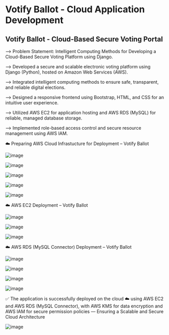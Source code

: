 # Votify Ballot - Cloud Application Development

## Votify Ballot - Cloud-Based Secure Voting Portal

--> Problem Statement: Intelligent Computing Methods for Developing a Cloud-Based Secure Voting Platform using Django.

--> Developed a secure and scalable electronic voting platform using Django (Python), hosted on Amazon Web Services (AWS).

--> Integrated intelligent computing methods to ensure safe, transparent, and reliable digital elections.

--> Designed a responsive frontend using Bootstrap, HTML, and CSS for an intuitive user experience.

--> Utilized AWS EC2 for application hosting and AWS RDS (MySQL) for reliable, managed database storage.

--> Implemented role-based access control and secure resource management using AWS IAM.

☁️ Preparing AWS Cloud Infrastucture for Deployment – Votify Ballot

![image](https://user-images.githubusercontent.com/110025521/232314859-46b5cf40-7fdb-4db6-a0e9-27af16c6bbcd.png)

![image](https://user-images.githubusercontent.com/110025521/232314897-0336b0a8-b41c-4af4-8750-a4cc578ec95f.png)

![image](https://github.com/user-attachments/assets/b702b285-f9bd-488a-9c65-74b091366e65)

![image](https://github.com/user-attachments/assets/c96d0fe0-fdaa-4f48-b632-1d3c811d80e2)

![image](https://github.com/user-attachments/assets/02f437ff-5b32-410f-84ae-eb1b0a56fcd6)

☁️ AWS EC2 Deployment – Votify Ballot

![image](https://github.com/user-attachments/assets/9a2e658c-d631-4f06-aeed-95a17b96280e)

![image](https://github.com/user-attachments/assets/f474a5d3-c2c8-4970-a6c8-1d013cd80dd6)

![image](https://github.com/user-attachments/assets/d308f2e7-1792-4dbb-b185-9672f40d6752)

☁️ AWS RDS (MySQL Connector) Deployment – Votify Ballot

![image](https://github.com/user-attachments/assets/0caf4275-71b7-441b-830d-b4ef329f87d5)

![image](https://github.com/user-attachments/assets/6ecf21f2-fbbc-4693-b6ba-8c8a2b98ff74)

![image](https://github.com/user-attachments/assets/ae9da104-37e9-4b58-93ce-5ad263d07a15)

![image](https://github.com/user-attachments/assets/bdf15e48-3679-4939-87ee-4577b79de36a)

✅ The application is successfully deployed on the cloud ☁️ using AWS EC2 and AWS RDS (MySQL Connector), with AWS KMS for data encryption and AWS IAM for secure permission policies — Ensuring a Scalable and Secure Cloud Architecture

![image](https://github.com/user-attachments/assets/0aefb190-6361-4ae5-a0bd-fee2a8683a1a)
